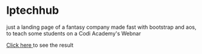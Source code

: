 # lptechhub
just a landing page of a fantasy company made fast with bootstrap and aos, to teach some students on a Codi Academy's Webnar

<a href="lptechhub.netlify.app"> Click here </a> to see the result

